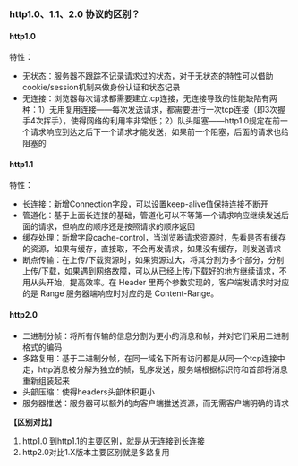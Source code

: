 ### http1.0、1.1、2.0 协议的区别？

#### http1.0

特性：

- 无状态：服务器不跟踪不记录请求过的状态，对于无状态的特性可以借助cookie/session机制来做身份认证和状态记录
- 无连接：浏览器每次请求都需要建立tcp连接，无连接导致的性能缺陷有两种：1）无用复用连接——每次发送请求，都需要进行一次tcp连接（即3次握手4次挥手），使得网络的利用率非常低；2）队头阻塞——http1.0规定在前一个请求响应到达之后下一个请求才能发送，如果前一个阻塞，后面的请求也给阻塞的

#### http1.1

特性：

- 长连接：新增Connection字段，可以设置keep-alive值保持连接不断开
- 管道化：基于上面长连接的基础，管道化可以不等第一个请求响应继续发送后面的请求，但响应的顺序还是按照请求的顺序返回
- 缓存处理：新增字段cache-control，当浏览器请求资源时，先看是否有缓存的资源，如果有缓存，直接取，不会再发请求，如果没有缓存，则发送请求
- 断点传输：在上传/下载资源时，如果资源过大，将其分割为多个部分，分别上传/下载，如果遇到网络故障，可以从已经上传/下载好的地方继续请求，不用从头开始，提高效率。在 Header 里两个参数实现的，客户端发请求时对应的是 Range 服务器端响应时对应的是 Content-Range。

#### http2.0

- 二进制分帧：将所有传输的信息分割为更小的消息和帧，并对它们采用二进制格式的编码
- 多路复用：基于二进制分帧，在同一域名下所有访问都是从同一个tcp连接中走，http消息被分解为独立的帧，乱序发送，服务端根据标识符和首部将消息重新组装起来
- 头部压缩：使得headers头部体积更小
- 服务器推送：服务器可以额外的向客户端推送资源，而无需客户端明确的请求

**【区别对比】**

1. http1.0 到http1.1的主要区别，就是从无连接到长连接
2. http2.0对比1.X版本主要区别就是多路复用

